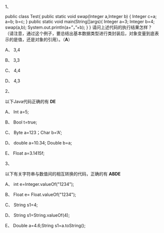 1、

public class Test{
public static void swap(Integer a,Integer b) {
Integer c=a;
a=b;
b=c;
}
public static void main(String[]args){
Integer a=3;
Integer b=4;
swap(a,b);
System.out.println(a+”，”+b);
}
}
请问上述代码的执行结果怎样？（请注意，通过这个例子，要总结出基本数据类型进行类封装后，对象变量到底表示的是值，还是对象的引用）。（**A**）

A、
3,4

B、
3,3

C、
4,4

D、
4,3

2、

以下Java代码正确的有 **DE**

A、
Int a=5;

B、
Bool t=true;

C、
Byte a=123；Char b=‘A’;

D、
double a=10.34; Double b=a;

E、
Float a=3.1415f;

3、

以下有关字符串与数值间的相互转换的代码，正确的有 **ABDE**

A、
int e=Integer.valueOf("1234");

B、
Float e= Float.valueOf("1234");

C、
String s1=4;

D、
String s1=String.valueOf(4);

E、
Double a=4.6;String s1=a.toString();